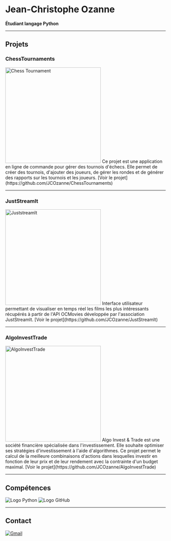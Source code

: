 # Jean-Christophe Ozanne

**Étudiant langage Python**

---

## Projets

### ChessTournaments

<img src="https://www.apprendre-les-echecs-24h.com/wp-content/uploads/2020/03/chess-3868677_640.jpg" alt="Chess Tournament" width="300" />
Ce projet est une application en ligne de commande pour gérer des tournois d'échecs. Elle permet de créer des tournois, d'ajouter des joueurs, de gérer les rondes et de générer des rapports sur les tournois et les joueurs.
[Voir le projet](https://github.com/JCOzanne/ChessTournaments)

---

### JustStreamIt

<img src="https://trendly.fr/wp-content/uploads/2015/12/affiches-films-similaires-630x360.jpg" alt="JuststreamIt" width="300" />
Interface utilisateur permettant de visualiser en temps réel les films les plus intéressants récupérés à partir de l'API OCMovies développée par l'association JustStreamIt.
[Voir le projet](https://github.com/JCOzanne/JustStreamIt)

---

### AlgoInvestTrade

<img src="https://s.brsimg.com/static-000/cache/i/content/im…4/d/e4d7106bf12cc789ecbe99b1afda90aa-760x507.webp" alt="AlgoInvestTrade" width="300" />
Algo Invest & Trade est une société financière spécialisée dans l'investissement. Elle souhaite optimiser ses stratégies d'investissement à l'aide d'algorithmes. Ce projet permet le calcul de la meilleure combinaisons d'actions dans lesquelles investir en fonction de leur prix et de leur rendement avec la contrainte d'un budget maximal. 
[Voir le projet](https://github.com/JCOzanne/AlgoInvestTrade)

---

## Compétences

![Logo Python](https://www.python.org/static/img/python-logo@2x.png)
![Logo GitHub](https://yt3.googleusercontent.com/TIjqoYX2wtDSGIzj928euK_ehQh4p_EymUlDbh14ZDrJ4quntQbsURWO4yr6bzYpUX7rjIFxyw=s160-c-k-c0x00ffffff-no-rj)

---

## Contact

[![Gmail](https://imag.malavida.com/mvimgbig/download-s/gmail-16905-0.jpg)](mailto:jeanchristopheozanne@gmail.com)
